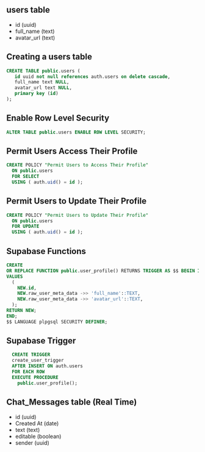 <!-- ## Database Table Schema -->

## users table

- id (uuid)
- full_name (text)
- avatar_url (text)

## Creating a users table

```sql
CREATE TABLE public.users (
   id uuid not null references auth.users on delete cascade,
   full_name text NULL,
   avatar_url text NULL,
   primary key (id)
);
```

## Enable Row Level Security

```sql
ALTER TABLE public.users ENABLE ROW LEVEL SECURITY;
```

## Permit Users Access Their Profile

```sql
CREATE POLICY "Permit Users to Access Their Profile"
  ON public.users
  FOR SELECT
  USING ( auth.uid() = id );
```

## Permit Users to Update Their Profile

```sql
CREATE POLICY "Permit Users to Update Their Profile"
  ON public.users
  FOR UPDATE
  USING ( auth.uid() = id );
```

## Supabase Functions

```sql
CREATE
OR REPLACE FUNCTION public.user_profile() RETURNS TRIGGER AS $$ BEGIN INSERT INTO public.users (id, full_name,avatar_url)
VALUES
  (
    NEW.id,
    NEW.raw_user_meta_data ->> 'full_name'::TEXT,
    NEW.raw_user_meta_data ->> 'avatar_url'::TEXT,
  );
RETURN NEW;
END;
$$ LANGUAGE plpgsql SECURITY DEFINER;
```

## Supabase Trigger

```sql
  CREATE TRIGGER
  create_user_trigger
  AFTER INSERT ON auth.users
  FOR EACH ROW
  EXECUTE PROCEDURE
    public.user_profile();
```

## Chat_Messages table (Real Time)

- id (uuid)
- Created At (date)
- text (text)
- editable (boolean)
- sender (uuid)
